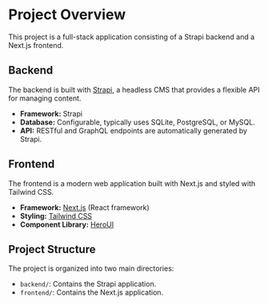 # Project Overview

This project is a full-stack application consisting of a Strapi backend and a Next.js frontend.

## Backend

The backend is built with [Strapi](https://strapi.io/), a headless CMS that provides a flexible API for managing content.

-   **Framework:** Strapi
-   **Database:** Configurable, typically uses SQLite, PostgreSQL, or MySQL.
-   **API:** RESTful and GraphQL endpoints are automatically generated by Strapi.

## Frontend

The frontend is a modern web application built with Next.js and styled with Tailwind CSS.

-   **Framework:** [Next.js](https://nextjs.org/) (React framework)
-   **Styling:** [Tailwind CSS](https://tailwindcss.com/)
-   **Component Library:** [HeroUI](https://heroui.com/)

## Project Structure

The project is organized into two main directories:

-   `backend/`: Contains the Strapi application.
-   `frontend/`: Contains the Next.js application.
